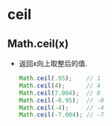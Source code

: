 # ceil

## Math.ceil(x)

+ 返回x向上取整后的值.

  ```js
  Math.ceil(.95);    // 1
  Math.ceil(4);      // 4
  Math.ceil(7.004);  // 8
  Math.ceil(-0.95);  // -0
  Math.ceil(-4);     // -4
  Math.ceil(-7.004); // -7
  ```
